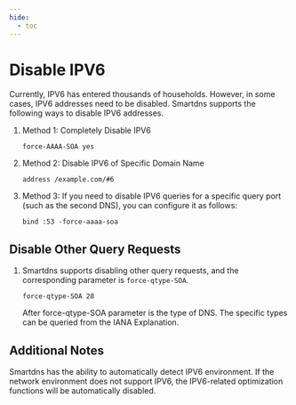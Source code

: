 ```yaml
---
hide:
  - toc
---
```


# Disable IPV6

Currently, IPV6 has entered thousands of households. However, in some cases, IPV6 addresses need to be disabled. Smartdns supports the following ways to disable IPV6 addresses.

1. Method 1: Completely Disable IPV6

    ```shell
    force-AAAA-SOA yes
    ```

1. Method 2: Disable IPV6 of Specific Domain Name

    ```shell
    address /example.com/#6
    ```

1. Method 3: If you need to disable IPV6 queries for a specific query port (such as the second DNS), you can configure it as follows:

    ```shell
    bind :53 -force-aaaa-soa
    ```

## Disable Other Query Requests

1. Smartdns supports disabling other query requests, and the corresponding parameter is `force-qtype-SOA`.

    ```shell
    force-qtype-SOA 28
    ```

    After force-qtype-SOA parameter is the type of DNS. The specific types can be queried from the IANA Explanation.

## Additional Notes

Smartdns has the ability to automatically detect IPV6 environment. If the network environment does not support IPV6, the IPV6-related optimization functions will be automatically disabled.